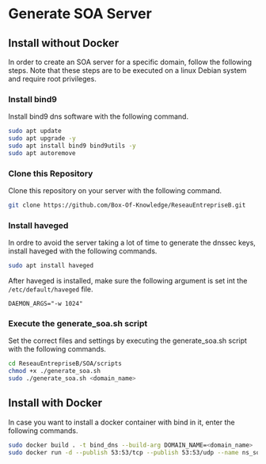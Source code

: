 # Generate SOA Server

## Install without Docker

In order to create an SOA server for a specific domain, follow the following steps. Note that these steps are to be executed on a linux Debian system and require root privileges.

### Install bind9

Install bind9 dns software with the following command.

```bash
sudo apt update
sudo apt upgrade -y
sudo apt install bind9 bind9utils -y
sudo apt autoremove
```

### Clone this Repository

Clone this repository on your server with the following command.

```bash
git clone https://github.com/Box-Of-Knowledge/ReseauEntrepriseB.git
```

### Install haveged

In ordre to avoid the server taking a lot of time to generate the dnssec keys, install haveged with the following commands.

```bash
sudo apt install haveged
```

After haveged is installed, make sure the following argument is set int the `/etc/default/haveged` file.

```haveged
DAEMON_ARGS="-w 1024"
```

### Execute the generate_soa.sh script

Set the correct files and settings by executing the generate_soa.sh script with the following commands.

```bash
cd ReseauEntrepriseB/SOA/scripts
chmod +x ./generate_soa.sh
sudo ./generate_soa.sh <domain_name>
```

## Install with Docker

In case you want to install a docker container with bind in it, enter the following commands.

```bash
sudo docker build . -t bind_dns --build-arg DOMAIN_NAME=<domain_name>
sudo docker run -d --publish 53:53/tcp --publish 53:53/udp --name ns_soa bind_dns
```
